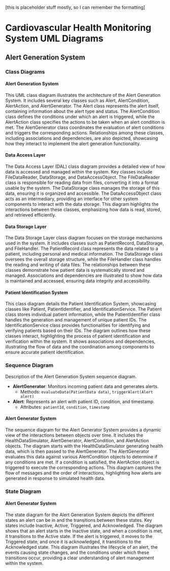 [this is placeholder stuff mostly, so I can remember the formatting]
# Cardiovascular Health Monitoring System UML Diagrams

## Alert Generation System

### Class Diagrams
#### Alert Generation System
This UML class diagram illustrates the architecture of the Alert Generation System. It includes several key classes such as Alert, AlertCondition, AlertAction, and AlertGenerator. The Alert class represents the alert itself, containing information about the alert type and status. The AlertCondition class defines the conditions under which an alert is triggered, while the AlertAction class specifies the actions to be taken when an alert condition is met. The AlertGenerator class coordinates the evaluation of alert conditions and triggers the corresponding actions. Relationships among these classes, including associations and dependencies, are also depicted, showcasing how they interact to implement the alert generation functionality.

#### Data Access Layer
The Data Access Layer (DAL) class diagram provides a detailed view of how data is accessed and managed within the system. Key classes include FileDataReader, DataStorage, and DataAccessObject. The FileDataReader class is responsible for reading data from files, converting it into a format usable by the system. The DataStorage class manages the storage of this data, ensuring it is organized and accessible. The DataAccessObject class acts as an intermediary, providing an interface for other system components to interact with the data storage. This diagram highlights the interactions between these classes, emphasizing how data is read, stored, and retrieved efficiently.

#### Data Storage Layer
The Data Storage Layer class diagram focuses on the storage mechanisms used in the system. It includes classes such as PatientRecord, DataStorage, and FileHandler. The PatientRecord class represents the data related to a patient, including personal and medical information. The DataStorage class oversees the overall storage structure, while the FileHandler class handles the reading and writing of data files. The relationships between these classes demonstrate how patient data is systematically stored and managed. Associations and dependencies are illustrated to show how data is maintained and accessed, ensuring data integrity and accessibility.

#### Patient Identification System
This class diagram details the Patient Identification System, showcasing classes like Patient, PatientIdentifier, and IdentificationService. The Patient class stores individual patient information, while the PatientIdentifier class handles the generation and management of unique patient IDs. The IdentificationService class provides functionalities for identifying and verifying patients based on their IDs. The diagram outlines how these classes interact, highlighting the process of patient identification and verification within the system. It shows associations and dependencies, illustrating the flow of data and the coordination among components to ensure accurate patient identification.


### Sequence Diagram
Description of the Alert Generation System sequence diagram.
- **AlertGenerator**: Monitors incoming patient data and generates alerts.
    - Methods: `evaluateData(PatientData data)`, `triggerAlert(Alert alert)`
- **Alert**: Represents an alert with patient ID, condition, and timestamp.
    - Attributes: `patientId`, `condition`, `timestamp`

#### Alert Generator System
The sequence diagram for the Alert Generator System provides a dynamic view of the interactions between 
objects over time. It includes the HealthDataSimulator, AlertGenerator, AlertCondition, and AlertAction 
objects. The diagram starts with the HealthDataSimulator generating health data, which is then passed 
to the AlertGenerator. The AlertGenerator evaluates this data against various AlertCondition objects 
to determine if any conditions are met. If a condition is satisfied, the AlertAction object is triggered 
to execute the corresponding actions. This diagram captures the flow of messages and the order of 
interactions, highlighting how alerts are generated in response to simulated health data.

### State Diagram
#### Alert Generator System
The state diagram for the Alert Generation System depicts the different states an alert can be in and 
the transitions between these states. Key states include Inactive, Active, Triggered, and Acknowledged. 
The diagram shows that an alert starts in the Inactive state, and when a condition is met, it transitions 
to the Active state. If the alert is triggered, it moves to the Triggered state, and once it is 
acknowledged, it transitions to the Acknowledged state. This diagram illustrates the lifecycle of
an alert, the events causing state changes, and the conditions under which these transitions occur, 
providing a clear understanding of alert management within the system.
